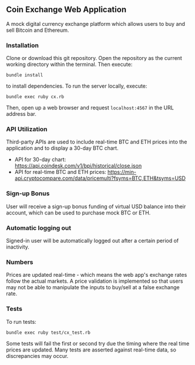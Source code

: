 ## Coin Exchange Web Application
A mock digital currency exchange platform which allows users to buy and sell Bitcoin and Ethereum.

### Installation
Clone or download this git repository. Open the repository as the current working directory within the terminal. Then execute:

```
bundle install
```

to install dependencies. To run the server locally, execute:

```
bundle exec ruby cx.rb
```

Then, open up a web browser and request `localhost:4567` in the URL address bar.

### API Utilization
Third-party APIs are used to include real-time BTC and ETH prices into the application and to display a 30-day BTC chart.
- API for 30-day chart: https://api.coindesk.com/v1/bpi/historical/close.json
- API for real-time BTC and ETH prices: https://min-api.cryptocompare.com/data/pricemulti?fsyms=BTC,ETH&tsyms=USD

### Sign-up Bonus
User will receive a sign-up bonus funding of virtual USD balance into their account, which can be used to purchase mock BTC or ETH.

### Automatic logging out
Signed-in user will be automatically logged out after a certain period of inactivity.

### Numbers
Prices are updated real-time - which means the web app's exchange rates follow the actual markets. A price validation is implemented so that users may not be able to manipulate the inputs to buy/sell at a false exchange rate.

### Tests
To run tests:
```
bundle exec ruby test/cx_test.rb
```

Some tests will fail the first or second try due the timing where the real time prices are updated. Many tests are asserted against real-time data, so discrepancies may occur.


